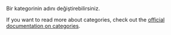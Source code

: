 Bir kategorinin adını değiştirebilirsiniz.

If you want to read more about categories, check out the [official documentation on categories](https://firefly-iii.readthedocs.io/en/latest/concepts/categories.html).
